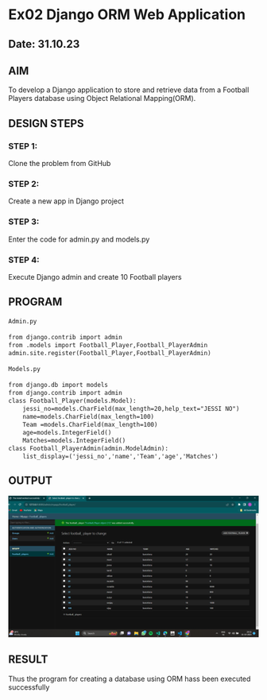 # Ex02 Django ORM Web Application
## Date: 31.10.23

## AIM
To develop a Django application to store and retrieve data from a Football Players database using Object Relational Mapping(ORM).

## DESIGN STEPS

### STEP 1:
Clone the problem from GitHub

### STEP 2:
Create a new app in Django project

### STEP 3:
Enter the code for admin.py and models.py

### STEP 4:
Execute Django admin and create 10 Football players

## PROGRAM
```
Admin.py

from django.contrib import admin
from .models import Football_Player,Football_PlayerAdmin
admin.site.register(Football_Player,Football_PlayerAdmin)

Models.py

from django.db import models
from django.contrib import admin
class Football_Player(models.Model):
    jessi_no=models.CharField(max_length=20,help_text="JESSI NO")
    name=models.CharField(max_length=100)
    Team =models.CharField(max_length=100)
    age=models.IntegerField()
    Matches=models.IntegerField()
class Football_PlayerAdmin(admin.ModelAdmin):
    list_display=('jessi_no','name','Team','age','Matches')

```
## OUTPUT
![Alt text](image.png)


## RESULT
Thus the program for creating a database using ORM hass been executed successfully

